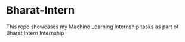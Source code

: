 # Bharat-Intern
This repo showcases my Machine Learning internship tasks as part of
Bharat Intern Internship
